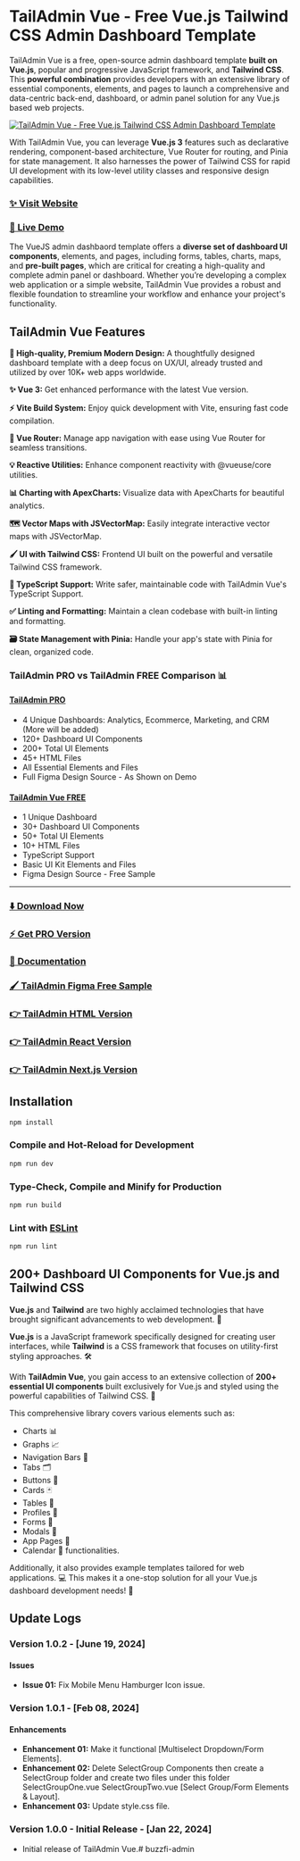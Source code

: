 # TailAdmin Vue - Free Vue.js Tailwind CSS Admin Dashboard Template

TailAdmin Vue is a free, open-source admin dashboard template **built on Vue.js**, popular and progressive JavaScript
framework, and **Tailwind CSS**. This **powerful combination** provides developers with an extensive library of
essential components, elements, and pages to launch a comprehensive and data-centric back-end, dashboard, or admin panel
solution for any Vue.js based web projects.

[![TailAdmin Vue - Free Vue.js Tailwind CSS Admin Dashboard Template](https://ucarecdn.com/3e01b731-d63b-47f0-ba92-7686ecd49f9b/tailadminvue.png)](https://free-vue-demo.tailadmin.com/)

With TailAdmin Vue, you can leverage **Vue.js 3** features such as declarative rendering, component-based architecture,
Vue Router for routing, and Pinia for state management. It also harnesses the power of Tailwind CSS for rapid UI
development with its low-level utility classes and responsive design capabilities.

### [✨ Visit Website](https://tailadmin.com/)

### [🚀 Live Demo](https://free-vue-demo.tailadmin.com/)

The VueJS admin dashbaord template offers a **diverse set of dashboard UI components**, elements, and pages, including
forms, tables, charts, maps, and **pre-built pages**, which are critical for creating a high-quality and complete admin
panel or dashboard. Whether you’re developing a complex web application or a simple website, TailAdmin Vue provides a
robust and flexible foundation to streamline your workflow and enhance your project's functionality.

## TailAdmin Vue Features

**💎 High-quality, Premium Modern Design:**
A thoughtfully designed dashboard template with a deep focus on UX/UI, already trusted and utilized by over 10K+ web
apps worldwide.

**✨ Vue 3:**
Get enhanced performance with the latest Vue version.

**⚡ Vite Build System:**
Enjoy quick development with Vite, ensuring fast code compilation.

**🔀 Vue Router:**
Manage app navigation with ease using Vue Router for seamless transitions.

**💡 Reactive Utilities:**
Enhance component reactivity with @vueuse/core utilities.

**📊 Charting with ApexCharts:**
Visualize data with ApexCharts for beautiful analytics.

**🗺️ Vector Maps with JSVectorMap:**
Easily integrate interactive vector maps with JSVectorMap.

**🖌️ UI with Tailwind CSS:**
Frontend UI built on the powerful and versatile Tailwind CSS framework.

**💫 TypeScript Support:**
Write safer, maintainable code with TailAdmin Vue's TypeScript Support.

**✅ Linting and Formatting:**
Maintain a clean codebase with built-in linting and formatting.

**🗃️ State Management with Pinia:**
Handle your app's state with Pinia for clean, organized code.

### TailAdmin PRO vs TailAdmin FREE Comparison 📊

#### [TailAdmin PRO](https://vue-demo.tailadmin.com/)

- 4 Unique Dashboards: Analytics, Ecommerce, Marketing, and CRM (More will be added)
- 120+ Dashboard UI Components
- 200+ Total UI Elements
- 45+ HTML Files
- All Essential Elements and Files
- Full Figma Design Source - As Shown on Demo

#### [TailAdmin Vue FREE](https://free-vue-demo.tailadmin.com/)

- 1 Unique Dashboard
- 30+ Dashboard UI Components
- 50+ Total UI Elements
- 10+ HTML Files
- TypeScript Support
- Basic UI Kit Elements and Files
- Figma Design Source - Free Sample

___

### [⬇️ Download Now](https://tailadmin.com/download)

### [⚡ Get PRO Version](https://tailadmin.com/pricing)

### [📄 Documentation](https://tailadmin.com/docs)

### [🖌️ TailAdmin Figma Free Sample](https://www.figma.com/community/file/1214477970819985778)

### [👉 TailAdmin HTML Version](https://github.com/TailAdmin/tailadmin-free-tailwind-dashboard-template)

### [👉 TailAdmin React Version](https://github.com/TailAdmin/free-react-tailwind-admin-dashboard)

### [👉 TailAdmin Next.js Version](https://github.com/TailAdmin/free-nextjs-admin-dashboard)

## Installation

```sh
npm install
```

### Compile and Hot-Reload for Development

```sh
npm run dev
```

### Type-Check, Compile and Minify for Production

```sh
npm run build
```

### Lint with [ESLint](https://eslint.org/)

```sh
npm run lint
```

## 200+ Dashboard UI Components for Vue.js and Tailwind CSS

**Vue.js** and **Tailwind** are two highly acclaimed technologies that have brought significant advancements to web
development. 🚀

**Vue.js** is a JavaScript framework specifically designed for creating user interfaces, while **Tailwind** is a CSS
framework that focuses on utility-first styling approaches. 🛠️

With **TailAdmin Vue**, you gain access to an extensive collection of **200+ essential UI components** built exclusively
for Vue.js and styled using the powerful capabilities of Tailwind CSS. 🎨

This comprehensive library covers various elements such as:

- Charts 📊
- Graphs 📈
- Navigation Bars 📑
- Tabs 🗂️
- Buttons 🔘
- Cards 🃏
- Tables 📏
- Profiles 👥
- Forms 📝
- Modals 💬
- App Pages 📖
- Calendar 📅 functionalities.

Additionally, it also provides example templates tailored for web applications. 💻 This makes it a one-stop solution for
all your Vue.js dashboard development needs! 🎯

## Update Logs

### Version 1.0.2 - [June 19, 2024]

#### Issues

- **Issue 01:** Fix Mobile Menu Hamburger Icon issue.

### Version 1.0.1 - [Feb 08, 2024]

#### Enhancements

- **Enhancement 01:** Make it functional [Multiselect Dropdown/Form Elements].
- **Enhancement 02:** Delete SelectGroup Components then create a SelectGroup folder and create two files under this
  folder SelectGroupOne.vue SelectGroupTwo.vue [Select Group/Form Elements & Layout].
- **Enhancement 03:** Update style.css file.

### Version 1.0.0 - Initial Release - [Jan 22, 2024]

- Initial release of TailAdmin Vue.# buzzfi-admin
